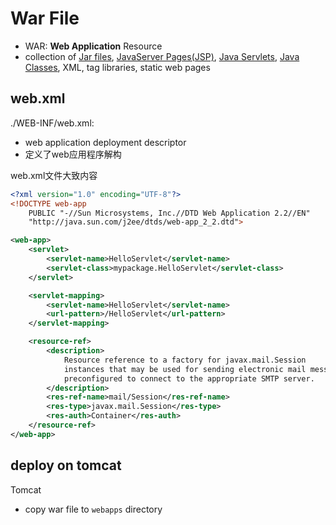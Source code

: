# War File

- WAR: **Web Application** Resource
- collection of [Jar files](java-jar-file.md), [JavaServer Pages(JSP)](), [Java Servlets](), [Java Classes](), XML, tag libraries, static web pages

## web.xml

./WEB-INF/web.xml:

- web application deployment descriptor
- 定义了web应用程序解构

web.xml文件大致内容

```xml
<?xml version="1.0" encoding="UTF-8"?>
<!DOCTYPE web-app
    PUBLIC "-//Sun Microsystems, Inc.//DTD Web Application 2.2//EN"
    "http://java.sun.com/j2ee/dtds/web-app_2_2.dtd">

<web-app>
    <servlet>
        <servlet-name>HelloServlet</servlet-name>
        <servlet-class>mypackage.HelloServlet</servlet-class>
    </servlet>

    <servlet-mapping>
        <servlet-name>HelloServlet</servlet-name>
        <url-pattern>/HelloServlet</url-pattern>
    </servlet-mapping>

    <resource-ref>
        <description>
            Resource reference to a factory for javax.mail.Session
            instances that may be used for sending electronic mail messages,
            preconfigured to connect to the appropriate SMTP server.
        </description>
        <res-ref-name>mail/Session</res-ref-name>
        <res-type>javax.mail.Session</res-type>
        <res-auth>Container</res-auth>
    </resource-ref>
</web-app>
```

## deploy on tomcat

Tomcat

- copy war file to `webapps` directory